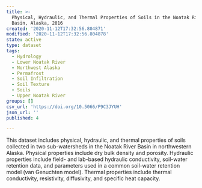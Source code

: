 ```yaml
---
title: >-
  Physical, Hydraulic, and Thermal Properties of Soils in the Noatak River
  Basin, Alaska, 2016
created: '2020-11-12T17:32:56.804871'
modified: '2020-11-12T17:32:56.804878'
state: active
type: dataset
tags:
  - Hydrology
  - Lower Noatak River
  - Northwest Alaska
  - Permafrost
  - Soil Infiltration
  - Soil Texture
  - Soils
  - Upper Noatak River
groups: []
csv_url: 'https://doi.org/10.5066/P9C3JYUH'
json_url: ''
published: 4

---
```

This dataset includes physical, hydraulic, and thermal properties of soils collected in two sub-watersheds in the Noatak River Basin in northwestern Alaska. Physical properties include dry bulk density and porosity. Hydraulic properties include field- and lab-based hydraulic conductivity, soil-water retention data, and parameters used in a common soil-water retention model (van Genuchten model). Thermal properties include thermal conductivity, resistivity, diffusivity, and specific heat capacity.

